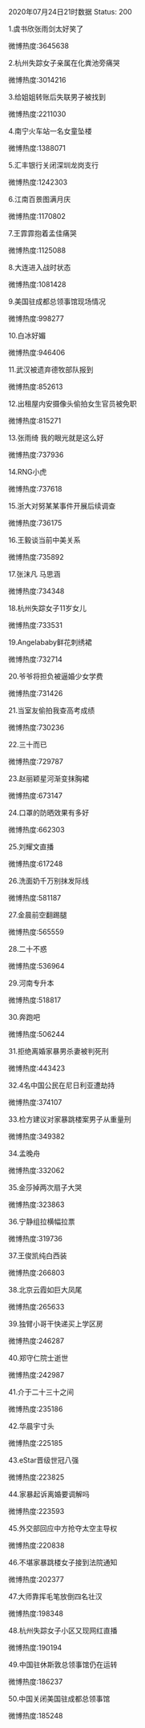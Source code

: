 2020年07月24日21时数据
Status: 200

1.虞书欣张雨剑太好笑了

微博热度:3645638

2.杭州失踪女子亲属在化粪池旁痛哭

微博热度:3014216

3.给姐姐转账后失联男子被找到

微博热度:2211030

4.南宁火车站一名女童坠楼

微博热度:1388071

5.汇丰银行关闭深圳龙岗支行

微博热度:1242303

6.江南百景图满月庆

微博热度:1170802

7.王霏霏抱着孟佳痛哭

微博热度:1125088

8.大连进入战时状态

微博热度:1081428

9.美国驻成都总领事馆现场情况

微博热度:998277

10.白冰好媚

微博热度:946406

11.武汉被遗弃德牧部队报到

微博热度:852613

12.出租屋内安摄像头偷拍女生官员被免职

微博热度:815271

13.张雨绮 我的眼光就是这么好

微博热度:737936

14.RNG小虎

微博热度:737618

15.浙大对努某某事件开展后续调查

微博热度:736175

16.王毅谈当前中美关系

微博热度:735892

17.张沫凡 马思涵

微博热度:734348

18.杭州失踪女子11岁女儿

微博热度:733531

19.Angelababy鲜花刺绣裙

微博热度:732714

20.爷爷将担负被逼婚少女学费

微博热度:731426

21.当室友偷拍我查高考成绩

微博热度:730236

22.三十而已

微博热度:729787

23.赵丽颖星河渐变抹胸裙

微博热度:673147

24.口罩的防晒效果有多好

微博热度:662303

25.刘耀文直播

微博热度:617248

26.洗面奶千万别抹发际线

微博热度:581187

27.金晨前空翻踢腿

微博热度:565559

28.二十不惑

微博热度:536964

29.河南专升本

微博热度:518817

30.奔跑吧

微博热度:506244

31.拒绝离婚家暴男杀妻被判死刑

微博热度:443423

32.4名中国公民在尼日利亚遭劫持

微博热度:374107

33.检方建议对家暴跳楼案男子从重量刑

微博热度:349382

34.孟晚舟

微博热度:332062

35.金莎掉两次扇子大哭

微博热度:323863

36.宁静组拉横幅拉票

微博热度:319736

37.王俊凯纯白西装

微博热度:266803

38.北京云霞如巨大凤尾

微博热度:265633

39.独臂小哥干快递买上学区房

微博热度:246287

40.郑守仁院士逝世

微博热度:242987

41.介于二十三十之间

微博热度:235186

42.华晨宇寸头

微博热度:225185

43.eStar晋级世冠八强

微博热度:223825

44.家暴起诉离婚要调解吗

微博热度:223593

45.外交部回应中方抢夺太空主导权

微博热度:220838

46.不堪家暴跳楼女子接到法院通知

微博热度:202377

47.大师靠挥毛笔放倒四名壮汉

微博热度:198348

48.杭州失踪女子小区又现网红直播

微博热度:190194

49.中国驻休斯敦总领事馆仍在运转

微博热度:186237

50.中国关闭美国驻成都总领事馆

微博热度:185248

